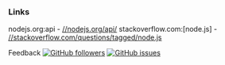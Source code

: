<!--
README generated with readmemako.py (github.com/russianidiot/readme-mako.py) and .README dotfiles (github.com/russianidiot-dotfiles/.README)
-->

### Links

nodejs.org:api - [//nodejs.org/api/](http://nodejs.org/api/)
stackoverflow.com:[node.js] - [//stackoverflow.com/questions/tagged/node.js](http://stackoverflow.com/questions/tagged/node.js)

Feedback
[![GitHub followers](https://img.shields.io/github/followers/russianidiot.svg?style=social&label=Follow)](https://github.com/russianidiot)
[![GitHub issues](https://img.shields.io/github/issues/nodejs-examples/nodejs.examples.svg)](https://github.com/nodejs-examples/nodejs.examples/issues)
